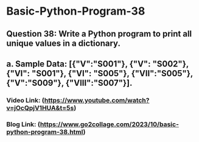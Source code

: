 # Basic-Python-Program-38

## Question 38: Write a Python program to print all unique values in a dictionary. 
## a. Sample Data: [{"V":"S001"}, {"V": "S002"}, {"VI": "S001"}, {"VI": "S005"}, {"VII":"S005"}, {"V":"S009"}, {"VIII":"S007"}].

### Video Link: (https://www.youtube.com/watch?v=jOcQpjV1HUA&t=5s)

### Blog Link: (https://www.go2collage.com/2023/10/basic-python-program-38.html)
